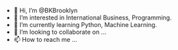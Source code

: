 - 👋 Hi, I’m @BKBrooklyn
- 👀 I’m interested in International Business, Programming.
- 🌱 I’m currently learning Python, Machine Learning.
- 💞️ I’m looking to collaborate on ...
- 📫 How to reach me ...

<!---
BKBrooklyn/BKBrooklyn is a ✨ special ✨ repository because its `README.md` (this file) appears on your GitHub profile.
You can click the Preview link to take a look at your changes.
--->
